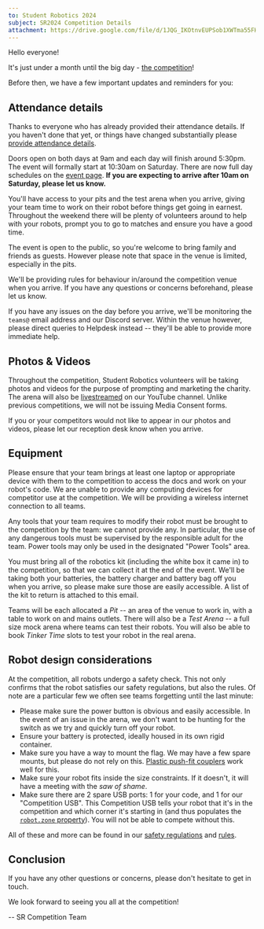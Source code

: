 ```yaml
---
to: Student Robotics 2024
subject: SR2024 Competition Details
attachment: https://drive.google.com/file/d/1JQG_IKOtnvEUPSob1XWTma55FHRK_r4o/view
---
```


Hello everyone!

It's just under a month until the big day - [the competition][competition-event-page]!

Before then, we have a few important updates and reminders for you:

## Attendance details

Thanks to everyone who has already provided their attendance details. If you haven't done that yet, or things have changed substantially please [provide attendance details][attendace-details].

Doors open on both days at 9am and each day will finish around 5:30pm. The event will formally start at 10:30am on Saturday. There are now full day schedules on the [event page][competition-event-page]. **If you are expecting to arrive after 10am on Saturday, please let us know.**

You'll have access to your pits and the test arena when you arrive, giving your team time to work on their robot before things get going in earnest.
Throughout the weekend there will be plenty of volunteers around to help with your robots, prompt you to go to matches and ensure you have a good time.

The event is open to the public, so you're welcome to bring family and friends as guests. However please note that space in the venue is limited, especially in the pits.

We'll be providing rules for behaviour in/around the competition venue when you arrive. If you have any questions or concerns beforehand, please let us know.

If you have any issues on the day before you arrive, we'll be monitoring the `teams@` email address and our Discord server.
Within the venue however, please direct queries to Helpdesk instead -- they'll be able to provide more immediate help.

## Photos & Videos

Throughout the competition, Student Robotics volunteers will be taking photos and videos for the purpose of prompting and marketing the charity. The arena will also be [livestreamed][competition-event-page-livestream] on our YouTube channel. Unlike previous competitions, we will not be issuing Media Consent forms.

If you or your competitors would not like to appear in our photos and videos, please let our reception desk know when you arrive.

## Equipment

Please ensure that your team brings at least one laptop or appropriate device with them to the competition to access the docs and work on your robot's code. We are unable to provide any computing devices for competitor use at the competition. We will be providing a wireless internet connection to all teams.

Any tools that your team requires to modify their robot must be brought to the competition by the team: we cannot provide any. In particular, the use of any dangerous tools must be supervised by the responsible adult for the team. Power tools may only be used in the designated "Power Tools" area.

You must bring all of the robotics kit (including the white box it came in) to the competition, so that we can collect it at the end of the event. We'll be taking both your batteries, the battery charger and battery bag off you when you arrive, so please make sure those are easily accessible. A list of the kit to return is attached to this email.

Teams will be each allocated a _Pit_ -- an area of the venue to work in, with a table to work on and mains outlets. There will also be a _Test Arena_ -- a full size mock arena where teams can test their robots. You will also be able to book _Tinker Time_ slots to test your robot in the real arena.

## Robot design considerations

At the competition, all robots undergo a safety check. This not only confirms that the robot satisfies our safety regulations, but also the rules. Of note are a particular few we often see teams forgetting until the last minute:

- Please make sure the power button is obvious and easily accessible. In the event of an issue in the arena, we don't want to be hunting for the switch as we try and quickly turn off your robot.
- Ensure your battery is protected, ideally housed in its own rigid container.
- Make sure you have a way to mount the flag. We may have a few spare mounts, but please do not rely on this. [Plastic push-fit couplers][push-fit-couplers] work well for this.
- Make sure your robot fits inside the size constraints. If it doesn't, it will have a meeting with the _saw of shame_.
- Make sure there are 2 spare USB ports: 1 for your code, and 1 for our "Competition USB". This Competition USB tells your robot that it's in the competition and which corner it's starting in (and thus populates the [`robot.zone` property][robot-attributes]). You will not be able to compete without this.

All of these and more can be found in our [safety regulations][safety-regulations] and [rules][rules].

## Conclusion

If you have any other questions or concerns, please don't hesitate to get in touch.

We look forward to seeing you all at the competition!

-- SR Competition Team

[attendace-details]: https://forms.gle/8YhfdRbfDWP3KKNy8
[competition-event-page]: https://studentrobotics.org/events/sr2024/competition/
[competition-event-page-livestream]: https://studentrobotics.org/events/sr2024/competition/#livestream
[push-fit-couplers]: https://www.screwfix.com/p/jg-speedfit-plastic-push-fit-equal-tees-15mm-5-pack/74470
[robot-attributes]: https://studentrobotics.org/docs/programming/robot_api/#other-robot-attributes
[safety-regulations]: https://studentrobotics.org/docs/kit/safety-regulations
[rules]: https://studentrobotics.org/rules

